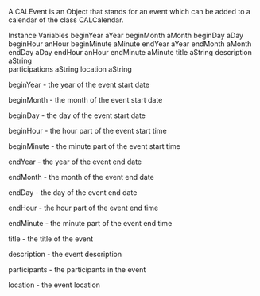 A CALEvent is an Object that stands for an event which can be added to a calendar of the class CALCalendar. 

Instance Variables
	beginYear			aYear
	beginMonth		aMonth
	beginDay			aDay
	beginHour 			anHour 
	beginMinute		aMinute
	endYear			aYear
	endMonth 			aMonth
	endDay 			aDay
	endHour 			anHour 
	endMinute			aMinute
	title 				aString 
	description			aString  
	participations 		aString 
	location 			aString 
		
beginYear 
	- the year of the event start date

beginMonth
	- the month of the event start date

beginDay
	- the day of the event start date 

beginHour 
	- the hour part of the event start time 

beginMinute
	- the minute part of the event start time 
	
endYear
	- the year of the event end date 

endMonth 
	- the month of the event end date 

endDay 
	- the day of the event end date 
	
endHour 
	- the hour part of the event end time  

endMinute
	- the minute part of the event end time 
	 
title 
	- the title of the event 
	
description
	- the event description 
	
participants 
	- the participants in the event 
	
location 
	- the event location 
